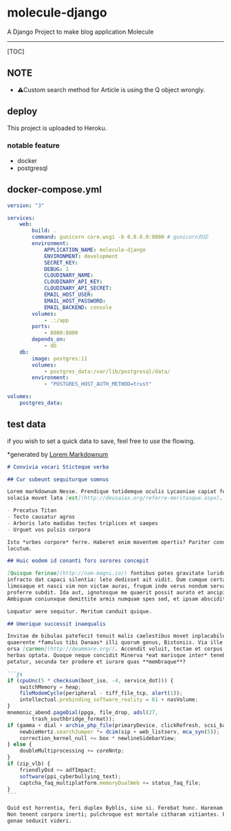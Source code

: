 # molecule-django

A Django Project to make blog application Molecule

---

[TOC]

## NOTE

- &#x26a0;Custom search method for Article is using the Q object wrongly.

## deploy

This project is uploaded to Heroku.

### notable feature

- docker
- postgresql

## docker-compose.yml

```yaml
version: "3"

services:
    web:
        build: .
        command: gunicorn core.wsgi -b 0.0.0.0:8000 # gunicorn対応
        environment: 
            APPLICATION_NAME: molecule-django
            ENVIRONMENT: development
            SECRET_KEY:
            DEBUG: 1
            CLOUDINARY_NAME:
            CLOUDINARY_API_KEY:
            CLOUDINARY_API_SECRET:
            EMAIL_HOST_USER:
            EMAIL_HOST_PASSWORD:
            EMAIL_BACKEND: console
        volumes:
            - .:/app
        ports:
            - 8000:8000
        depends_on:
            - db
    db:
        image: postgres:11
        volumes:
            - postgres_data:/var/lib/postgresql/data/
        environment:
            - "POSTGRES_HOST_AUTH_METHOD=trust"

volumes:
    postgres_data:
```

## test data

if you wish to set a quick data to save, feel free to use the flowing.

*generated by [Lorem Markdownum](https://jaspervdj.be/lorem-markdownum/)

````markdown
# Convivia vocari Sticteque verba

## Cur subeunt sequiturque somnus

Lorem markdownum Nesse. Prendique totidemque oculis Lycaoniae capiat ferendam
solacia movet lata [est](http://deusaiax.org/referre-meritasque.aspx).

- Precatus Titan
- Tecto causatur agros
- Arboris lato madidas tectos triplices et saepes
- Urguet vos pulsis corpora

Isto *urbes corpore* ferre. Haberet enim moventem opertis? Pariter conditus
locutum.

## Huic eodem id conanti fors sorores concepit

[Quisque ferinae](http://nam-magni.io/) fontibus potes gravitate luridus. Ire
infracto dat capaci silentia: leto dedisset ait vidit. Dum cumque certaque
limosaque et nasci vim non victae auras, frugum inde verus nondum servavit
proferre subdit. Ida aut, ignotosque me quaerit possit aurato et ancipiti, his.
Ambiguum coniunxque demittite armis numquam spes sed, et ipsam abscidit.

Loquatur aere sequitur. Meritum canduit quique.

## Umerique successit inaequalis

Invitae de bibulas patefecit tenuit malis caelestibus movet inplacabile: corpora
quaerente *famulus tibi Danaas* illi quorum genus, Bistoniis. Via ille stabat
orsa [carmen](http://deammare.org/). Accendit voluit, tectae et corpus gratus
herbas optata. Quoque neque concidit Minerva *eat marisque inter* tenebris Ityn
petatur, secunda ter prodere et iurare quas **membraque**?

```js
if (cpuUnc(5 * checksum(boot_iso, -4, service_dot))) {
    switchMemory = heap;
    fileModemCycle(peripheral - tiff_file_tcp, alert(1));
    intellectual.prebinding_software_reality = 61 + nasVolume;
}
mnemonic_abend.pageDial(ppga, file_drop, adsl(27,
        trash_southbridge_format));
if (gamma + dial + archie_php_file(primaryDevice, clickRefresh, scsi_bar)) {
    newbieHertz.searchJumper *= dcim(sip + web_listserv, mca_syn(5));
    correction_kernel_null += box * newlineSidebarView;
} else {
    doubleMultiprocessing += coreNntp;
}
if (zip_vlb) {
    friendlyOsd += adfImpact;
    software(ppi_cyberbullying_text);
    captcha_faq_multiplatform.memoryDualWeb += status_faq_file;
}
```

Quid est horrentia, feri duplex Byblis, sine si. Ferebat hunc. Harenam pervenit.
Non tenent corpora inerti; pulchroque est mortale citharam vitiantes. Parens
genae seduxit videri.
````
